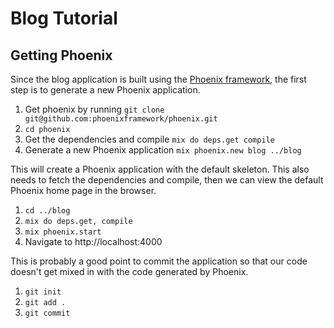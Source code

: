 # Blog Tutorial

## Getting Phoenix

Since the blog application is built using the [Phoenix framework](https://github.com/phoenixframework/phoenix), the first step is to generate a new Phoenix application.

1. Get phoenix by running `git clone git@github.com:phoenixframework/phoenix.git`
2. `cd phoenix`
3. Get the dependencies and compile `mix do deps.get compile`
4. Generate a new Phoenix application `mix phoenix.new blog ../blog`

This will create a Phoenix application with the default skeleton. This also needs to fetch the dependencies and compile, then we can view the default Phoenix home page in the browser.

1. `cd ../blog`
2. `mix do deps.get, compile`
3. `mix phoenix.start`
4. Navigate to http://localhost:4000

This is probably a good point to commit the application so that our code doesn't get mixed in with the code generated by Phoenix.

1. `git init`
2. `git add .`
3. `git commit`
